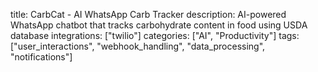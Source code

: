 title: CarbCat - AI WhatsApp Carb Tracker
description: AI-powered WhatsApp chatbot that tracks carbohydrate content in food using USDA database
integrations: ["twilio"]
categories: ["AI", "Productivity"]
tags:
  ["user_interactions", "webhook_handling", "data_processing", "notifications"]
